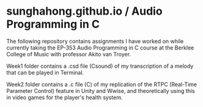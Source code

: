 # sunghahong.github.io / Audio Programming in C             

The following repository contains assignments I have worked on while currently taking the EP-353 Audio Programming in C course at the Berklee College of Music with professor Akito van Troyer.

Week1 folder contains a .csd file (Csound) of my transcription of a melody that can be played in Terminal.

Week2 folder contains a .c file (C) of my replication of the RTPC (Real-Time Parameter Control) feature in Unity and Wwise, and theoretically using this in video games for the player's health system.